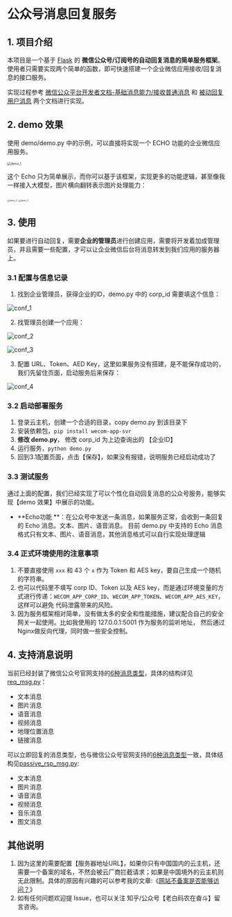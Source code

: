 # 公众号消息回复服务

## 1. 项目介绍

本项目是一个基于 [Flask](https://flask.palletsprojects.com/en/1.1.x/) 的
**微信公众号/订阅号的自动回复消息的简单服务框架**。
使用者只需要实现两个简单的函数，即可快速搭建一个企业微信应用接收/回复消息的接口服务。

实现过程参考 [微信公众平台开发者文档-基础消息能力/接收普通消息](https://developer.work.weixin.qq.com/document/path/96466)
和
[被动回复用户消息](https://developer.work.weixin.qq.com/document/path/96469)
两个文档进行实现。

## 2. demo 效果

使用 demo/demo.py 中的示例，可以直接将实现一个 ECHO 功能的企业微信应用服务。

<img src="./images/demo_1.png" alt="demo_1" style="zoom:50%;" />

这个 Echo 只为简单展示，而你可以基于该框架，实现更多的功能逻辑，甚至像我一样接入大模型，图片横向翻转表示图片处理能力：

<img src="./images/demo_2.png" alt="demo_2" style="zoom:33%;" />

<img src="./images/demo_3.png" alt="demo_3" style="zoom:33%;" />

## 3. 使用

如果要进行自动回复，需要**企业的管理员**进行创建应用，需要将开发着加成管理员，并且需要一些配置，才可以让企业微信后台将消息转发到我们应用的服务器上。

### 3.1 配置与信息记录

1. 找到企业管理员，获得企业的ID，demo.py 中的 corp_id 需要填这个信息：

![conf_1](./images/conf_1.png)

2. 找管理员创建一个应用：

![conf_2](./images/conf_2.png)

![conf_3](./images/conf_3.png)

3. 配置 URL、Token、AED Key，这里如果服务没有搭建，是不能保存成功的，我们先留住页面，启动服务后来保存：

![conf_4](./images/conf_4.png)

### 3.2 启动部署服务

1. 登录云主机，创建一个合适的目录，copy demo.py 到该目录下
2. 安装依赖包，`pip install wecom-app-svr`
3. **修改 demo.py**， 修改 corp_id 为上边查询出的 【企业ID】
4. 运行服务，`python demo.py`
5. 回到3.1配置页面，点击【保存】，如果没有报错，说明服务已经启动成功了

### 3.3 测试服务

通过上面的配置，我们已经实现了可以个性化自动回复消息的公众号服务，能够实现【demo 效果】中展示的功能。

- **Echo功能
  **：在公众号中发送一条消息，如果服务正常，会收到一条回复的 Echo 消息。文本、图片、语音消息。 目前 demo.py 中支持的 Echo 消息格式只有文本、图片、语音消息，其他消息格式可以自行实现处理逻辑

### 3.4 正式环境使用的注意事项

1. 不要直接使用 ``xxx`` 和 43 个 `x` 作为 Token 和 AES key，要自己生成一个随机的字符串。
2. 也可以代码里不填写 corp ID、Token 以及 AES key，而是通过环境变量的方式进行传递：``WECOM_APP_CORP_ID``、``WECOM_APP_TOKEN``、``WECOM_APP_AES_KEY``，这样可以避免
   代码泄露带来的风险。
3. 因为服务框架相对简单，没有做太多的安全和性能措施，建议配合自己的安全网关一起使用。比如我使用的 127.0.0.1:5001 作为服务的监听地址，
   然后通过 Nginx做反向代理，同时做一些安全控制。

## 4. 支持消息说明

当前已经封装了微信公众号官网支持的[6种消息类型](https://developers.weixin.qq.com/doc/offiaccount/Message_Management/Receiving_standard_messages.html)，具体的结构详见[req_msg.py](src%2Fwx_mp_svr%2Freq_msg.py)：

- 文本消息
- 图片消息
- 语音消息
- 视频消息
- 地理位置消息
- 链接消息

可以立即回复的消息类型，也与微信公众号官网支持的[6种消息类型](https://developers.weixin.qq.com/doc/offiaccount/Message_Management/Passive_user_reply_message.html)一致，具体结构见[passive_rsp_msg.py](src%2Fwx_mp_svr%2Fpassive_rsp_msg.py):

- 文本消息
- 图片消息
- 语音消息
- 视频消息
- 音乐消息
- 图文消息

## 其他说明

1. 因为这里的需要配置【服务器地址URL】，如果你只有中国国内的云主机，还需要一个备案的域名，不然会被云厂商拦截请求；如果是中国境外的云主机则无此限制。具体的原因有兴趣的可以参考我的文章:《[网站不备案是否能够访问？](https://panzhongxian.cn/cn/2022/10/build-personal-blog-step-by-step/#%E5%85%AD%E7%BD%91%E7%AB%99%E4%B8%8D%E5%A4%87%E6%A1%88%E6%98%AF%E5%90%A6%E8%83%BD%E5%A4%9F%E8%AE%BF%E9%97%AE)》
2. 如有任何问题欢迎提 Issue，也可以关注 知乎/公众号【老白码农在奋斗】留言咨询。